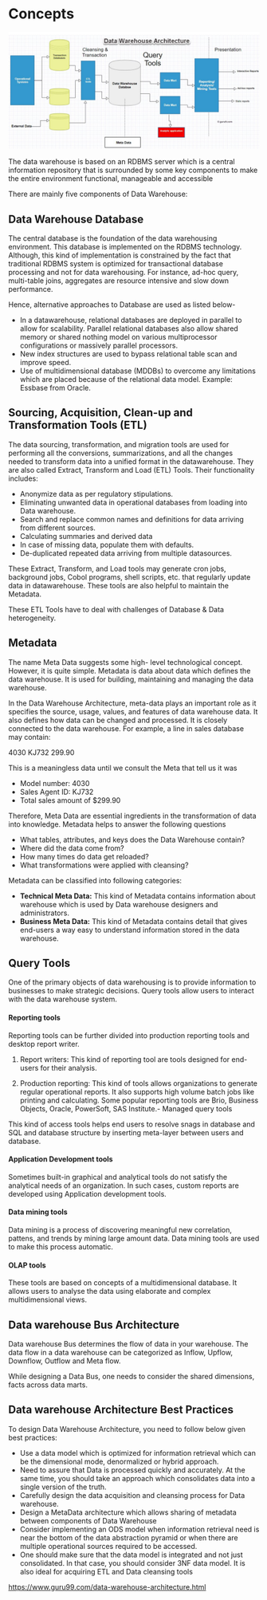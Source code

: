 # Concepts

![image](../../../media/Data-Warehousing_Concepts-image1.jpg)

The data warehouse is based on an RDBMS server which is a central information repository that is surrounded by some key components to make the entire environment functional, manageable and accessible

There are mainly five components of Data Warehouse:

## Data Warehouse Database

The central database is the foundation of the data warehousing environment. This database is implemented on the RDBMS technology. Although, this kind of implementation is constrained by the fact that traditional RDBMS system is optimized for transactional database processing and not for data warehousing. For instance, ad-hoc query, multi-table joins, aggregates are resource intensive and slow down performance.

Hence, alternative approaches to Database are used as listed below-

- In a datawarehouse, relational databases are deployed in parallel to allow for scalability. Parallel relational databases also allow shared memory or shared nothing model on various multiprocessor configurations or massively parallel processors.
- New index structures are used to bypass relational table scan and improve speed.
- Use of multidimensional database (MDDBs) to overcome any limitations which are placed because of the relational data model. Example: Essbase from Oracle.

## Sourcing, Acquisition, Clean-up and Transformation Tools (ETL)

The data sourcing, transformation, and migration tools are used for performing all the conversions, summarizations, and all the changes needed to transform data into a unified format in the datawarehouse. They are also called Extract, Transform and Load (ETL) Tools.
Their functionality includes:

- Anonymize data as per regulatory stipulations.
- Eliminating unwanted data in operational databases from loading into Data warehouse.
- Search and replace common names and definitions for data arriving from different sources.
- Calculating summaries and derived data
- In case of missing data, populate them with defaults.
- De-duplicated repeated data arriving from multiple datasources.

These Extract, Transform, and Load tools may generate cron jobs, background jobs, Cobol programs, shell scripts, etc. that regularly update data in datawarehouse. These tools are also helpful to maintain the Metadata.

These ETL Tools have to deal with challenges of Database & Data heterogeneity.

## Metadata

The name Meta Data suggests some high- level technological concept. However, it is quite simple. Metadata is data about data which defines the data warehouse. It is used for building, maintaining and managing the data warehouse.

In the Data Warehouse Architecture, meta-data plays an important role as it specifies the source, usage, values, and features of data warehouse data. It also defines how data can be changed and processed. It is closely connected to the data warehouse.
For example, a line in sales database may contain:

4030 KJ732 299.90

This is a meaningless data until we consult the Meta that tell us it was

- Model number: 4030
- Sales Agent ID: KJ732
- Total sales amount of $299.90

Therefore, Meta Data are essential ingredients in the transformation of data into knowledge.
Metadata helps to answer the following questions

- What tables, attributes, and keys does the Data Warehouse contain?
- Where did the data come from?
- How many times do data get reloaded?
- What transformations were applied with cleansing?

Metadata can be classified into following categories:

- **Technical Meta Data:** This kind of Metadata contains information about warehouse which is used by Data warehouse designers and administrators.
- **Business Meta Data:** This kind of Metadata contains detail that gives end-users a way easy to understand information stored in the data warehouse.

## Query Tools

One of the primary objects of data warehousing is to provide information to businesses to make strategic decisions. Query tools allow users to interact with the data warehouse system.

#### Reporting tools

Reporting tools can be further divided into production reporting tools and desktop report writer.

1. Report writers: This kind of reporting tool are tools designed for end-users for their analysis.

2. Production reporting: This kind of tools allows organizations to generate regular operational reports. It also supports high volume batch jobs like printing and calculating. Some popular reporting tools are Brio, Business Objects, Oracle, PowerSoft, SAS Institute.- Managed query tools

This kind of access tools helps end users to resolve snags in database and SQL and database structure by inserting meta-layer between users and database.

#### Application Development tools

Sometimes built-in graphical and analytical tools do not satisfy the analytical needs of an organization. In such cases, custom reports are developed using Application development tools.

#### Data mining tools

Data mining is a process of discovering meaningful new correlation, pattens, and trends by mining large amount data. Data mining tools are used to make this process automatic.

#### OLAP tools

These tools are based on concepts of a multidimensional database. It allows users to analyse the data using elaborate and complex multidimensional views.

## Data warehouse Bus Architecture

Data warehouse Bus determines the flow of data in your warehouse. The data flow in a data warehouse can be categorized as Inflow, Upflow, Downflow, Outflow and Meta flow.

While designing a Data Bus, one needs to consider the shared dimensions, facts across data marts.

## Data warehouse Architecture Best Practices

To design Data Warehouse Architecture, you need to follow below given best practices:

- Use a data model which is optimized for information retrieval which can be the dimensional mode, denormalized or hybrid approach.
- Need to assure that Data is processed quickly and accurately. At the same time, you should take an approach which consolidates data into a single version of the truth.
- Carefully design the data acquisition and cleansing process for Data warehouse.
- Design a MetaData architecture which allows sharing of metadata between components of Data Warehouse
- Consider implementing an ODS model when information retrieval need is near the bottom of the data abstraction pyramid or when there are multiple operational sources required to be accessed.
- One should make sure that the data model is integrated and not just consolidated. In that case, you should consider 3NF data model. It is also ideal for acquiring ETL and Data cleansing tools

https://www.guru99.com/data-warehouse-architecture.html

